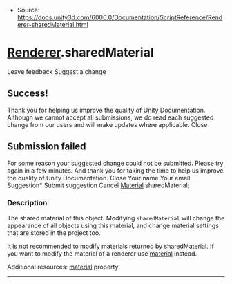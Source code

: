 * Source: https://docs.unity3d.com/6000.0/Documentation/ScriptReference/Renderer-sharedMaterial.html

#  [Renderer](https://docs.unity3d.com/6000.0/Documentation/ScriptReference/Renderer.html).sharedMaterial
Leave feedback
Suggest a change
## Success!
Thank you for helping us improve the quality of Unity Documentation. Although we cannot accept all submissions, we do read each suggested change from our users and will make updates where applicable.
Close
## Submission failed
For some reason your suggested change could not be submitted. Please <a>try again</a> in a few minutes. And thank you for taking the time to help us improve the quality of Unity Documentation.
Close
Your name Your email Suggestion* Submit suggestion
Cancel
[Material](https://docs.unity3d.com/6000.0/Documentation/ScriptReference/Material.html) sharedMaterial; 
### Description
The shared material of this object.
Modifying `sharedMaterial` will change the appearance of all objects using this material, and change material settings that are stored in the project too.  
  
It is not recommended to modify materials returned by sharedMaterial. If you want to modify the material of a renderer use [material](https://docs.unity3d.com/6000.0/Documentation/ScriptReference/Renderer-material.html) instead.  
  
Additional resources: [material](https://docs.unity3d.com/6000.0/Documentation/ScriptReference/Renderer-material.html) property.
* * *
